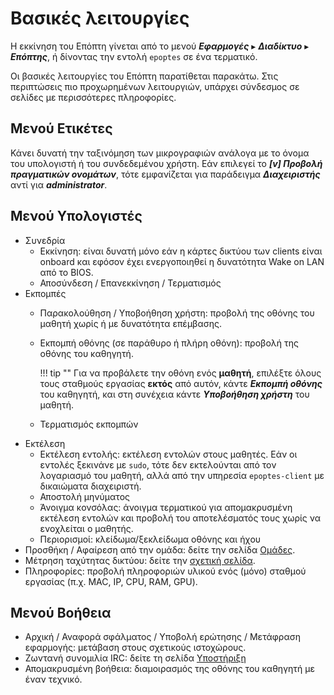 # Βασικές λειτουργίες

Η εκκίνηση του Επόπτη γίνεται από το μενού ***Εφαρμογές*** ▸ ***Διαδίκτυο*** ▸
***Επόπτης***, ή δίνοντας την εντολή `epoptes` σε ένα τερματικό.

Οι βασικές λειτουργίες του Επόπτη παρατίθεται παρακάτω. Στις περιπτώσεις πιο
προχωρημένων λειτουργιών, υπάρχει σύνδεσμος σε σελίδες με περισσότερες
πληροφορίες.

## Μενού Ετικέτες

Κάνει δυνατή την ταξινόμηση των μικρογραφιών ανάλογα με το όνομα του
υπολογιστή ή του συνδεδεμένου χρήστη. Εάν επιλεγεί το ***[v] Προβολή
πραγματικών ονομάτων***, τότε εμφανίζεται για παράδειγμα ***Διαχειριστής***
αντί για ***administrator***.

## Μενού Υπολογιστές

- Συνεδρία
  - Εκκίνηση: είναι δυνατή μόνο εάν η κάρτες δικτύου των clients είναι onboard
    και εφόσον έχει ενεργοποιηθεί η δυνατότητα Wake on LAN από το BIOS.
  - Αποσύνδεση / Επανεκκίνηση / Τερματισμός
- Εκπομπές
  - Παρακολούθηση / Υποβοήθηση χρήστη: προβολή της οθόνης του μαθητή χωρίς ή με
    δυνατότητα επέμβασης.
  - Εκπομπή οθόνης (σε παράθυρο ή πλήρη οθόνη): προβολή της οθόνης του
    καθηγητή.

    !!! tip ""
        Για να προβάλετε την οθόνη ενός **μαθητή**, επιλέξτε όλους τους
        σταθμούς εργασίας **εκτός** από αυτόν, κάντε ***Εκπομπή οθόνης*** του
        καθηγητή, και στη συνέχεια κάντε ***Υποβοήθηση χρήστη*** του μαθητή.

  - Τερματισμός εκπομπών
- Εκτέλεση
  - Εκτέλεση εντολής: εκτέλεση εντολών στους μαθητές. Εάν οι εντολές ξεκινάνε
    με `sudo`, τότε δεν εκτελούνται από τον λογαριασμό του μαθητή, αλλά από την
    υπηρεσία `epoptes-client` με δικαιώματα διαχειριστή.
  - Αποστολή μηνύματος
  - Άνοιγμα κονσόλας: άνοιγμα τερματικού για απομακρυσμένη εκτέλεση εντολών και
    προβολή του αποτελέσματός τους χωρίς να ενοχλείται ο μαθητής.
  - Περιορισμοί: κλείδωμα/ξεκλείδωμα οθόνης και ήχου
- Προσθήκη / Αφαίρεση από την ομάδα: δείτε την σελίδα [Ομάδες](groups.md).
- Μέτρηση ταχύτητας δικτύου: δείτε την [σχετική σελίδα](benchmark.md).
- Πληροφορίες: προβολή πληροφοριών υλικού ενός (μόνο) σταθμού εργασίας (π.χ.
  MAC, IP, CPU, RAM, GPU).

## Μενού Βοήθεια

- Αρχική / Αναφορά σφάλματος / Υποβολή ερώτησης / Μετάφραση εφαρμογής: μετάβαση
  στους σχετικούς ιστοχώρους.
- Ζωντανή συνομιλία IRC: δείτε τη σελίδα [Υποστήριξη](../support/index.md)
- Απομακρυσμένη βοήθεια: διαμοιρασμός της οθόνης του καθηγητή με έναν τεχνικό.
